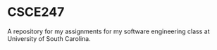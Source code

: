 # CSCE247
A repository for my assignments for my software engineering class at University of South Carolina. 